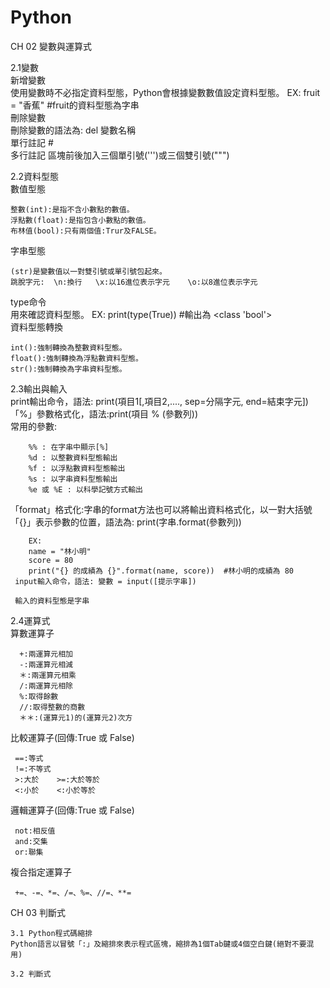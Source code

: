 # Python
CH 02 變數與運算式
  
  2.1變數 \
  新增變數 \
    使用變數時不必指定資料型態，Python會根據變數數值設定資料型態。 EX: fruit = "香蕉"  #fruit的資料型態為字串 \
  刪除變數 \
    刪除變數的語法為: del 變數名稱 \
  單行註記    # \
  多行註記    區塊前後加入三個單引號(''')或三個雙引號(""") 
  
  2.2資料型態 \
  數值型態 
  
    整數(int):是指不含小數點的數值。 
    浮點數(float):是指包含小數點的數值。 
    布林值(bool):只有兩個值:Trur及FALSE。 
  字串型態
  
    (str)是變數值以一對雙引號或單引號包起來。 
    跳脫字元:  \n:換行   \x:以16進位表示字元    \o:以8進位表示字元 
  type命令 \
    用來確認資料型態。  EX: print(type(True))   #輸出為  <class 'bool'> \
  資料型態轉換 
  
    int():強制轉換為整數資料型態。 
    float():強制轉換為浮點數資料型態。 
    str():強制轉換為字串資料型態。 
    
   2.3輸出與輸入 \
    print輸出命令，語法: print(項目1[,項目2,...., sep=分隔字元, end=結束字元]) \
    「%」參數格式化，語法:print(項目 % (參數列)) \
      常用的參數: 
      
        %% : 在字串中顯示[%] 
        %d : 以整數資料型態輸出 
        %f : 以浮點數資料型態輸出 
        %s : 以字串資料型態輸出 
        %e 或 %E : 以科學記號方式輸出 
        
   「format」格式化:字串的format方法也可以將輸出資料格式化，以一對大括號「{}」表示參數的位置，語法為:
        print(字串.format(參數列)) 
        
        EX: 
        name = "林小明"
        score = 80 
        print("{} 的成績為 {}".format(name, score))  #林小明的成績為 80 
     input輸入命令，語法: 變數 = input([提示字串]) 
     
     輸入的資料型態是字串
     
   2.4運算式 \
   算數運算子
   
      +:兩運算元相加
      -:兩運算元相減
      ＊:兩運算元相乘
      /:兩運算元相除
      %:取得餘數
      //:取得整數的商數
      ＊＊:(運算元1)的(運算元2)次方
      
   比較運算子(回傳:True 或 False)  
   
     ==:等式
     !=:不等式
     >:大於    >=:大於等於
     <:小於    <:小於等於
     
   邏輯運算子(回傳:True 或 False)   
   
     not:相反值
     and:交集
     or:聯集
     
   複合指定運算子
   
     +=、-=、*=、/=、%=、//=、**=
   
   CH 03 判斷式
   
    3.1 Python程式碼縮排
    Python語言以冒號「:」及縮排來表示程式區塊，縮排為1個Tab鍵或4個空白鍵(絕對不要混用)
    
    3.2 判斷式
    
